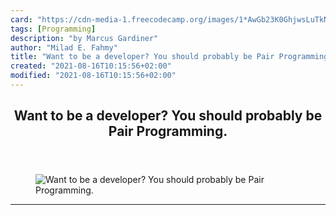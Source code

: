 ```yaml
---
card: "https://cdn-media-1.freecodecamp.org/images/1*AwGb23K0GhjwsLuTkNfCCA.jpeg"
tags: [Programming]
description: "by Marcus Gardiner"
author: "Milad E. Fahmy"
title: "Want to be a developer? You should probably be Pair Programming."
created: "2021-08-16T10:15:56+02:00"
modified: "2021-08-16T10:15:56+02:00"
---
```

<div class="site-wrapper">
<main id="site-main" class="site-main outer">
<div class="inner">
<article class="post-full post tag-programming tag-coding tag-tech tag-web-development tag-learning ">
<header class="post-full-header">
<h1 class="post-full-title">Want to be a developer? You should probably be Pair Programming.</h1>
</header>
<figure class="post-full-image">
<picture>
<source media="(max-width: 700px)" sizes="1px" srcset="data:image/gif;base64,R0lGODlhAQABAIAAAAAAAP///yH5BAEAAAAALAAAAAABAAEAAAIBRAA7 1w">
<source media="(min-width: 701px)" sizes="(max-width: 800px) 400px,
(max-width: 1170px) 700px,
1400px" srcset="https://cdn-media-1.freecodecamp.org/images/1*AwGb23K0GhjwsLuTkNfCCA.jpeg 300w,
https://cdn-media-1.freecodecamp.org/images/1*AwGb23K0GhjwsLuTkNfCCA.jpeg 600w,
https://cdn-media-1.freecodecamp.org/images/1*AwGb23K0GhjwsLuTkNfCCA.jpeg 1000w,
https://cdn-media-1.freecodecamp.org/images/1*AwGb23K0GhjwsLuTkNfCCA.jpeg 2000w">
<img onerror="this.style.display='none'" src="https://cdn-media-1.freecodecamp.org/images/1*AwGb23K0GhjwsLuTkNfCCA.jpeg" alt="Want to be a developer? You should probably be Pair Programming.">
</picture>
</figure>
<section class="post-full-content">
<div class="post-content medium-migrated-article">
</div>
<hr>
</section>
</article>
</div>
</main>
</div>
<!-- Google Tag Manager (noscript) -->
<!-- End Google Tag Manager (noscript) -->
